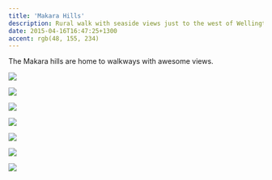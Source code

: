 ```yaml
---
title: 'Makara Hills'
description: Rural walk with seaside views just to the west of Wellington
date: 2015-04-16T16:47:25+1300
accent: rgb(48, 155, 234)
---
```


The Makara hills are home to walkways with awesome views.

![][1]

![][2]

![][3]

![][4]

![][5]

![][6]

![][7]

[1]: ./makara-1.jpg
[2]: ./makara-2.jpg
[3]: ./makara-3.jpg
[4]: ./makara-4.jpg
[5]: ./makara-5.jpg
[6]: ./makara-6.jpg
[7]: ./makara-7.jpg
